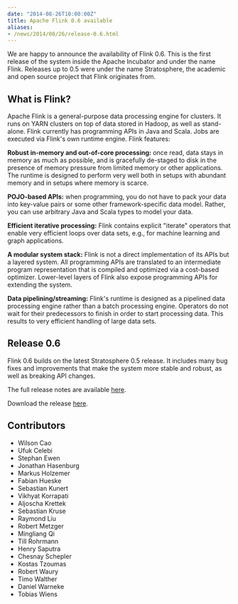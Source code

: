 ```yaml
---
date: "2014-08-26T10:00:00Z"
title: Apache Flink 0.6 available
aliases:
- /news/2014/08/26/release-0.6.html
---
```


We are happy to announce the availability of Flink 0.6. This is the
first release of the system inside the Apache Incubator and under the
name Flink. Releases up to 0.5 were under the name Stratosphere, the
academic and open source project that Flink originates from.

## What is Flink?

Apache Flink is a general-purpose data processing engine for
clusters. It runs on YARN clusters on top of data stored in Hadoop, as
well as stand-alone. Flink currently has programming APIs in Java and
Scala. Jobs are executed via Flink's own runtime engine. Flink
features:

**Robust in-memory and out-of-core processing:** once read, data stays
  in memory as much as possible, and is gracefully de-staged to disk in
  the presence of memory pressure from limited memory or other
  applications. The runtime is designed to perform very well both in
  setups with abundant memory and in setups where memory is scarce.

**POJO-based APIs:** when programming, you do not have to pack your
  data into key-value pairs or some other framework-specific data
  model. Rather, you can use arbitrary Java and Scala types to model
  your data.

**Efficient iterative processing:** Flink contains explicit "iterate" operators
  that enable very efficient loops over data sets, e.g., for machine
  learning and graph applications.

**A modular system stack:** Flink is not a direct implementation of its
  APIs but a layered system. All programming APIs are translated to an
  intermediate program representation that is compiled and optimized
  via a cost-based optimizer. Lower-level layers of Flink also expose
  programming APIs for extending the system.

**Data pipelining/streaming:** Flink's runtime is designed as a
  pipelined data processing engine rather than a batch processing
  engine. Operators do not wait for their predecessors to finish in
  order to start processing data. This results to very efficient
  handling of large data sets.

## Release 0.6

Flink 0.6 builds on the latest Stratosphere 0.5 release. It includes
many bug fixes and improvements that make the system more stable and
robust, as well as breaking API changes.

The full release notes are available [here](https://issues.apache.org/jira/secure/ReleaseNote.jspa?projectId=12315522&version=12327101).

Download the release [here](http://flink.incubator.apache.org/downloads.html).

## Contributors

* Wilson Cao
* Ufuk Celebi
* Stephan Ewen
* Jonathan Hasenburg
* Markus Holzemer
* Fabian Hueske
* Sebastian Kunert
* Vikhyat Korrapati
* Aljoscha Krettek
* Sebastian Kruse
* Raymond Liu
* Robert Metzger
* Mingliang Qi
* Till Rohrmann
* Henry Saputra
* Chesnay Schepler
* Kostas Tzoumas
* Robert Waury
* Timo Walther
* Daniel Warneke
* Tobias Wiens
